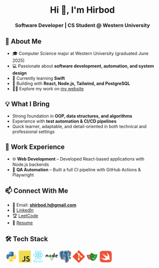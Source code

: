 <h1 align="center">Hi 👋, I'm Hirbod</h1>
<h3 align="center">Software Developer | CS Student @ Western University</h3>

## 🚀 About Me  
- 🎓 Computer Science major at Western University (graduated June 2025)  
- 💻 Passionate about **software development, automation, and system design**  
- 🌱 Currently learning **Swift**  
- 🔨 Building with **React, Node.js, Tailwind, and PostgreSQL**  
- 👨‍💻 Explore my work on [my website](https://hirbod.site)  

## 💡 What I Bring  
- Strong foundation in **OOP, data structures, and algorithms**  
- Experience with **test automation & CI/CD pipelines**  
- Quick learner, adaptable, and detail-oriented in both technical and professional settings  

## 📂 Work Experience 
- 🌐 **Web Development** – Developed React-based applications with Node.js backends  
- 🔎 **QA Automation** – Built a full CI pipeline with GitHub Actions & Playwright  

## 📫 Connect With Me  
- 📩 Email: **shirbod.h@gmail.com**  
- 💼 [LinkedIn](https://linkedin.com/in/hirbod03)  
- 🏆 [LeetCode](https://www.leetcode.com/hirbod)  
- 📄 [Resume](https://hirbod.site/assets/cv-CfjLmE5h.pdf)  

## 🛠️ Tech Stack  
<p align="left">
  <img src="https://raw.githubusercontent.com/devicons/devicon/master/icons/python/python-original.svg" alt="Python" width="40" height="40"/>
  <img src="https://raw.githubusercontent.com/devicons/devicon/master/icons/javascript/javascript-original.svg" alt="JavaScript" width="40" height="40"/>
  <img src="https://raw.githubusercontent.com/devicons/devicon/master/icons/react/react-original-wordmark.svg" alt="React" width="40" height="40"/>
  <img src="https://raw.githubusercontent.com/devicons/devicon/master/icons/nodejs/nodejs-original-wordmark.svg" alt="Node.js" width="40" height="40"/>
  <img src="https://raw.githubusercontent.com/devicons/devicon/master/icons/postgresql/postgresql-original.svg" alt="PostgreSQL" width="40" height="40"/>
  <img src="https://raw.githubusercontent.com/devicons/devicon/master/icons/git/git-original.svg" alt="Git" width="40" height="40"/>
  <img src="https://raw.githubusercontent.com/devicons/devicon/master/icons/playwright/playwright-original.svg" alt="Playwright" width="40" height="40"/>
  <img src="https://raw.githubusercontent.com/devicons/devicon/master/icons/swift/swift-original.svg" alt="Swift" width="40" height="40"/>
</p>
